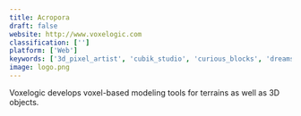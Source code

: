 ```yaml
---
title: Acropora
draft: false 
website: http://www.voxelogic.com
classification: ['']
platform: ['Web']
keywords: ['3d_pixel_artist', 'cubik_studio', 'curious_blocks', 'dreamscape', 'earthsculptor', 'geomorph', 'goxel', 'graphite', 'grome', 'magicavoxel', 'marmoset_hexels_2', 'pnp_terraincreator', 'project_vox', 'qubicle_voxel_editor', 'slab6', 'voxedit', 'voxel_builder', 'voxelshop', 'vue', 'world_machine']
image: logo.png
---
```

Voxelogic develops voxel-based modeling tools for terrains as well as 3D objects.